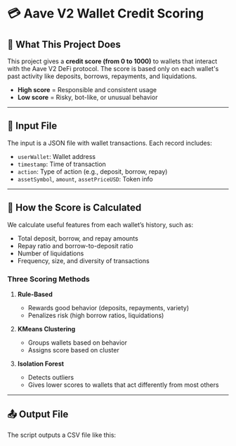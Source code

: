 # 💳 Aave V2 Wallet Credit Scoring

## 📌 What This Project Does

This project gives a **credit score (from 0 to 1000)** to wallets that interact with the Aave V2 DeFi protocol. The score is based only on each wallet's past activity like deposits, borrows, repayments, and liquidations.

- **High score** = Responsible and consistent usage  
- **Low score** = Risky, bot-like, or unusual behavior

---

## 📂 Input File

The input is a JSON file with wallet transactions. Each record includes:

- `userWallet`: Wallet address  
- `timestamp`: Time of transaction  
- `action`: Type of action (e.g., deposit, borrow, repay)  
- `assetSymbol`, `amount`, `assetPriceUSD`: Token info  

---

## 🧠 How the Score is Calculated

We calculate useful features from each wallet’s history, such as:

- Total deposit, borrow, and repay amounts  
- Repay ratio and borrow-to-deposit ratio  
- Number of liquidations  
- Frequency, size, and diversity of transactions  

### Three Scoring Methods

1. **Rule-Based**  
   - Rewards good behavior (deposits, repayments, variety)  
   - Penalizes risk (high borrow ratios, liquidations)

2. **KMeans Clustering**  
   - Groups wallets based on behavior  
   - Assigns score based on cluster

3. **Isolation Forest**  
   - Detects outliers  
   - Gives lower scores to wallets that act differently from most others

---

## 📤 Output File

The script outputs a CSV file like this:

